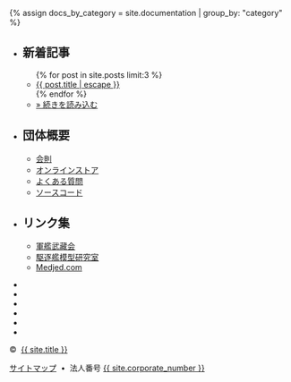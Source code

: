 {% assign docs_by_category = site.documentation | group_by: "category" %}
<div id="footer" class="footer" role="contentinfo" aria-label="Site footer">
    <div class="navigation" role="navigation" aria-label="Footer links">
        <ul role="menubar" aria-label="Footer links menubar" class="horizontal-list">
            <li role="menuitem" aria-label="Blog" class="item">
<h2>新着記事</h2>
                <ul role="menu" aria-hidden="true" aria-label="Blog link">
                    {% for post in site.posts limit:3 %}
<li role="listitem" aria-label="Blog link item"><a href="{{ post.url | relative_url }}" role="link" aria-label="{{ post.title | escape }}">{{ post.title | escape }}</a></li>
                    {% endfor %}
<li role="listitem" aria-label="Blog link item"><a href="{{ '/blog' | relative_url }}" role="link" aria-label="Read more">&raquo; 続きを読み込む</a></li>
                </ul>
            </li>
            <li role="menuitem" aria-label="Organization" class="item">
<h2>団体概要</h2>
                <ul role="menu" aria-hidden="true" aria-label="Organization link">
<li role="listitem" aria-label="Organization link item"><a href="{{ site.url }}{{ '/docs/rules.html' | relative_url }}" role="link" aria-label="Rules">会則</a></li>
<li role="listitem" aria-label="Organization link item"><a href="https://kikuzukikai.booth.pm" target="_blank" role="link" aria-label="Store">オンラインストア</a></li>
<li role="listitem" aria-label="Organization link item"><a href="{{ site.url }}{{ '/docs/faq.html' | relative_url }}" role="link" aria-label="FAQ">よくある質問</a></li>
<li role="listitem" aria-label="Organization link item"><a href="{{ site.github.repository_url }}" target="_blank" role="link" aria-label="GitHub">ソースコード</a></li>
                </ul>
            </li>
            <li role="menuitem" aria-label="Connect" class="item">
<h2>リンク集</h2>
                <ul role="menu" aria-hidden="true" aria-label="Connect link">

<li role="listitem" aria-label="Connect link item"><a href="https://gunkanmusashikai.org/" target="_blank" role="link">軍艦武藏会</a></li>
<li role="listitem" aria-label="Connect link item"><a href="https://ddmlabo014.wixsite.com/ddmlabo" target="_blank" role="link">駆逐艦模型研究室</a></li>
<li role="listitem" aria-label="Connect link item"><a href="https://web.medjed.com/ja/" target="_blank" role="link">Medjed.com</a></li>
                </ul>
            </li>
        </ul>
    </div>
    <div class="socials"  role="navigation" aria-label="Social links">
        <ul role="menu" aria-hidden="true" aria-label="Social link">
<li role="listitem" aria-label="Social link item"><a href="https://www.blockchain.com/btc/address/{{ site.bitcoin_address }}" target="_blank" role="link" aria-label="Bitcoin"><i class="fab fa-bitcoin fa-2x"></i></a></li>
<li role="listitem" aria-label="Social link item"><a href="https://www.facebook.com/{{ site.github.owner_name }}" target="_blank" role="link" aria-label="Facebook"><i class="fab fa-facebook fa-2x"></i></a></li>
<li role="listitem" aria-label="Social link item"><a href="https://twitter.com/{{ site.github.owner_name }}" target="_blank" role="link" aria-label="Twitter"><i class="fab fa-twitter fa-2x"></i></a></li>
<li role="listitem" aria-label="Social link item"><a href="https://www.instagram.com/{{ site.github.owner_name }}" target="_blank" role="link" aria-label="Instagram"><i class="fab fa-instagram fa-2x"></i></a></li>
<li role="listitem" aria-label="Social link item"><a href="{{ site.github.owner_url }}" target="_blank" role="link" aria-label="GitHub"><i class="fab fa-github fa-2x"></i></a></li>
<li role="listitem" aria-label="Social link item"><a href="{{ site.github.repository_url }}/commits/master.atom" role="link" aria-label="RSS"><i class="fas fa-rss fa-2x"></i></a></li>
        </ul>
    </div>
    <div class="copyright" role="contentinfo" aria-label="Copyright">
<p class="copyright">&copy;&nbsp;<script type="text/javascript">document.write(new Date().getFullYear());</script>&nbsp;<a href="{{ site.url }}">{{ site.title }}</a>
        <div class="right">
<a href="{{ '/sitemap.xml' | relative_url }}" target="_blank" role="link" aria-label="Site map">サイトマップ</a>
&nbsp;&bull;&nbsp;
法人番号&nbsp;<a href="https://www.houjin-bangou.nta.go.jp/henkorireki-johoto.html?selHouzinNo={{ site.corporate_number }}">{{ site.corporate_number }}</a>
        </div>
    </div>
</div>
